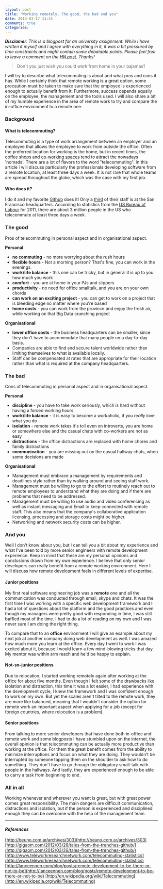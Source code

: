 ```yaml
---
layout: post
title: "Working remotely. The good, the bad and you"
date: 2013-03-17 11:55
comments: true
categories: 
---
```

_**Disclamer**: This is a blogpost for an university assignment. While I have written it myself and I agree with everything in it, it was a bit pressured by time constraints and might contain some debatable points. Please feel free to leave a comment on the [HN post](https://news.ycombinator.com/item?id=5389000)._
_Thanks!_

> Don't you just wish you could work from home in your pajamas?

I will try to describe what telecommuting is about and what pros and cons it has. While I certainly think that remote working is a great option, some precaution must be taken to make sure that the employee is experienced enough to actually benefit from it. Furthermore, success depends equally on the employee, the management and the tools used. I will also share a bit of my humble experience in the area of remote work to try and compare the in-office environment to a remote one.

### Background
#### What is telecommuting?
Telecommuting is a type of work arrangement between an employer and an employee that allows the employee to work from outside the office. Often the preferred location for working is the home, but in recent times, the coffee shops and [co-working spaces](http://en.wikipedia.org/wiki/Coworking) tend to attract the nowadays 'nomads'. There are a lot of flavors to the word "telecommuting". In this article I will discuss particularly the professionals developing software from a remote location, at least three days a week. It is not rare that whole teams are spread throughout the globe, which was the case with my first job.

#### Who does it?
I do it and my favorite [Github](http://github.com) does it! Only a [third](https://twitter.com/holman/status/312958138494103553) of their staff is at the San Francisco headquarters. According to statistics from the [US Bureau of Labour](http://www.bls.gov/bls/proghome.htm#employment) for 2011, there are about 3 million people in the US who telecommute at least three days a week.

### The good
Pros of telecommuting in personal aspect and in organisational aspect.

**Personal**

* **no commuting** - no more worrying about the rush hours
* **flexible hours** - Not a morning person? That's fine, you can work in the evenings.
* **work/life balance** - this one can be tricky, but in general it is up to you how much you work
* **comfort** - you are at home in your PJs and slippers
* **productivity** - no need for office smalltalk, and you are on your own chords
* **can work on an exciting project** - you can get to work on a project that is bleeding edge no matter where you're based
* **home costs** - you can work from the province and enjoy the fresh air, while working on that Big Data crunching project

**Organisational**

* **lower office costs** - the business headquarters can be smaller, since they don't have to accommodate that many people on a day-to-day basis.
* Companies are able to find and secure talent worldwide rather than limiting themselves to what is available locally. 
* Staff can be compensated at rates that are appropriate for their location rather than what is required at the company headquarters.

### The bad
Cons of telecommuting in personal aspect and in organisational aspect.

**Personal**

* **discipline** - you have to take work seriously, which is hard without having a forced working hours
* **work/life balance** - it is easy to become a workaholic, if you *really* love what you do
* **isolation** - remote work takes it's toll even on introverts, you are home or somewhere else and the casual chats with co-workers are not as easy
* **distractions** - the office distractions are replaced with home chores and family distractions
* **communication** - you are missing out on the casual hallway chats, when some decisions are made

**Organisational**

* Management must embrace a management by requirements and deadlines style rather than by walking around and seeing staff work.
* Management must be willing to go to the effort to routinely reach out to remote employees to understand what they are doing and if there are problems that need to be addressed.
* Management must be willing to use audio and video conferencing as well as instant messaging and Email to keep connected with remote staff. This also means that the company's collaborative application licensing, processing and storage costs might be higher.
* Networking and network security costs can be higher.

### And you
Well I don't know about you, but I can tell you a bit about my experience and what I've been told by more senior engineers with remote development experience. Keep in mind that these are my personal opinions and conclusions drawn from my own experience. I believe that only senior developers can really benefit from a remote working environment. Here I will discuss how remote development feels in different levels of expertise.

#### Junior positions
My first real software engineering job was a **remote** one and all the communication was conducted through email, skype and chats. It was the first time I was working with a specific web development framework and I had a lot of questions about the platform and the good practices and even though my managers were pretty good with responding in time, I was still baffled most of the time. I had to do a lot of reading on my own and I was never sure I am doing the right thing.


To compare that to an **office** environment I will give an example about my next job at another company doing web development as well. I was amazed how much more you learn at the office. Every day I went to work I was excited about it, because I would learn a few mind-blowing tricks that day. My mentor was within arm reach and he'd be happy to explain.

#### Not-so-junior positions
Due to relocation, I started working remotely again after working at the office for about five months. Even though I felt some of the drawbacks like isolation and distraction, this time it was a lot easier, I had experience with the development cycle, I knew the framework and I was confident enough to work on my own. But yet the scales aren't tilted to the remote work, they are more like balanced, meaning that I wouldn't consider the option for remote work an important aspect when applying for a job (except for foreign countries, where relocation is a problem).

#### Senior positions
From talking to more senior developers that have done both in-office and remote work and some blogposts I have stumbled upon on the internet, the overall opinion is that telecommuting can be actually more productive than working at the office. For them the great benefit comes from the ability to minimize interruptions and focus on what they are doing. They wouldn't be interrupted by someone tapping them on the shoulder to ask how to do something. They don't have to go through the obligatory small-talk with people in the hallways. And lastly, they are experienced enough to be able to carry a task from beginning to end.

### All in all
Working whenever and wherever you want is great, but with great power comes great responsibility. The main dangers are difficult communication, distractions and isolation, but if the person is experienced and disciplined enough they can be overcome with the help of the management team. 

- - - 
#### *References*
[http://beuno.com.ar/archives/303](http://beuno.com.ar/archives/303)
[http://gigaom.com/2012/03/26/tales-from-the-trenches-github/](http://gigaom.com/2012/03/26/tales-from-the-trenches-github/)
[http://www.teleworkresearchnetwork.com/telecommuting-statistics](http://www.teleworkresearchnetwork.com/telecommuting-statistics)
[http://lanceennen.com/blog/posts/remote-development-to-be-there-or-not-to-be](http://lanceennen.com/blog/posts/remote-development-to-be-there-or-not-to-be)
[http://en.wikipedia.org/wiki/Telecommuting](http://en.wikipedia.org/wiki/Telecommuting)